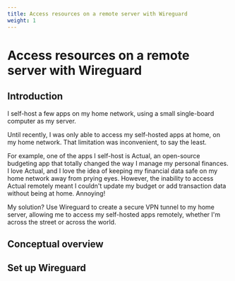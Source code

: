 ```yaml
---
title: Access resources on a remote server with Wireguard
weight: 1
---
```

# Access resources on a remote server with Wireguard

## Introduction
I self-host a few apps on my home network, using a small single-board computer as my server.

Until recently, I was only able to access my self-hosted apps at home, on my home network. That limitation was inconvenient, to say the least.

For example, one of the apps I self-host is Actual, an open-source budgeting app that totally changed the way I manage my personal finances. I love Actual, and I love the idea of keeping my financial data safe on my home network away from prying eyes. However, the inability to access Actual remotely meant I couldn't update my budget or add transaction data without being at home. Annoying!

My solution? Use Wireguard to create a secure VPN tunnel to my home server, allowing me to access my self-hosted apps remotely, whether I'm across the street or across the world.

## Conceptual overview


## Set up Wireguard


## 